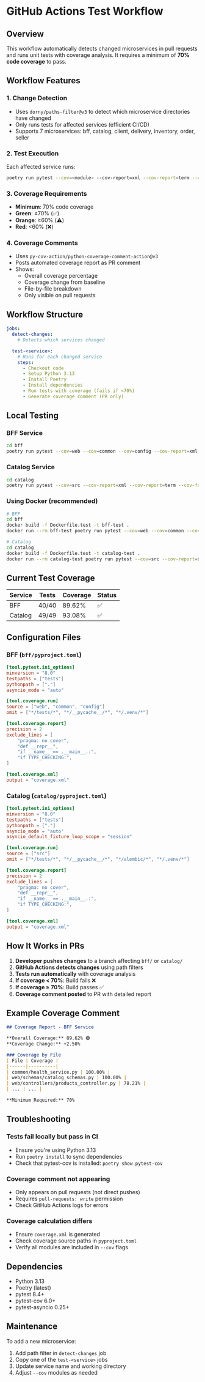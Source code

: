 # GitHub Actions Test Workflow

## Overview

This workflow automatically detects changed microservices in pull requests and runs unit tests with coverage analysis. It requires a minimum of **70% code coverage** to pass.

## Workflow Features

### 1. **Change Detection**
- Uses `dorny/paths-filter@v3` to detect which microservice directories have changed
- Only runs tests for affected services (efficient CI/CD)
- Supports 7 microservices: bff, catalog, client, delivery, inventory, order, seller

### 2. **Test Execution**
Each affected service runs:
```bash
poetry run pytest --cov=<module> --cov-report=xml --cov-report=term --cov-fail-under=70
```

### 3. **Coverage Requirements**
- **Minimum**: 70% code coverage
- **Green**: ≥70% (✅)
- **Orange**: ≥60% (⚠️)
- **Red**: <60% (❌)

### 4. **Coverage Comments**
- Uses `py-cov-action/python-coverage-comment-action@v3`
- Posts automated coverage report as PR comment
- Shows:
  - Overall coverage percentage
  - Coverage change from baseline
  - File-by-file breakdown
  - Only visible on pull requests

## Workflow Structure

```yaml
jobs:
  detect-changes:
    # Detects which services changed

  test-<service>:
    # Runs for each changed service
    steps:
      - Checkout code
      - Setup Python 3.13
      - Install Poetry
      - Install dependencies
      - Run tests with coverage (fails if <70%)
      - Generate coverage comment (PR only)
```

## Local Testing

### BFF Service
```bash
cd bff
poetry run pytest --cov=web --cov=common --cov=config --cov-report=xml --cov-report=term --cov-fail-under=70
```

### Catalog Service
```bash
cd catalog
poetry run pytest --cov=src --cov-report=xml --cov-report=term --cov-fail-under=70
```

### Using Docker (recommended)
```bash
# BFF
cd bff
docker build -f Dockerfile.test -t bff-test .
docker run --rm bff-test poetry run pytest --cov=web --cov=common --cov=config --cov-report=xml --cov-report=term --cov-fail-under=70

# Catalog
cd catalog
docker build -f Dockerfile.test -t catalog-test .
docker run --rm catalog-test poetry run pytest --cov=src --cov-report=xml --cov-report=term --cov-fail-under=70
```

## Current Test Coverage

| Service | Tests | Coverage | Status |
|---------|-------|----------|--------|
| BFF | 40/40 | 89.62% | ✅ |
| Catalog | 49/49 | 93.08% | ✅ |

## Configuration Files

### BFF (`bff/pyproject.toml`)
```toml
[tool.pytest.ini_options]
minversion = "8.0"
testpaths = ["tests"]
pythonpath = ["."]
asyncio_mode = "auto"

[tool.coverage.run]
source = ["web", "common", "config"]
omit = ["*/tests/*", "*/__pycache__/*", "*/.venv/*"]

[tool.coverage.report]
precision = 2
exclude_lines = [
    "pragma: no cover",
    "def __repr__",
    "if __name__ == .__main__.:",
    "if TYPE_CHECKING:",
]

[tool.coverage.xml]
output = "coverage.xml"
```

### Catalog (`catalog/pyproject.toml`)
```toml
[tool.pytest.ini_options]
minversion = "8.0"
testpaths = ["tests"]
pythonpath = ["."]
asyncio_mode = "auto"
asyncio_default_fixture_loop_scope = "session"

[tool.coverage.run]
source = ["src"]
omit = ["*/tests/*", "*/__pycache__/*", "*/alembic/*", "*/.venv/*"]

[tool.coverage.report]
precision = 2
exclude_lines = [
    "pragma: no cover",
    "def __repr__",
    "if __name__ == .__main__.:",
    "if TYPE_CHECKING:",
]

[tool.coverage.xml]
output = "coverage.xml"
```

## How It Works in PRs

1. **Developer pushes changes** to a branch affecting `bff/` or `catalog/`
2. **GitHub Actions detects changes** using path filters
3. **Tests run automatically** with coverage analysis
4. **If coverage < 70%**: Build fails ❌
5. **If coverage ≥ 70%**: Build passes ✅
6. **Coverage comment posted** to PR with detailed report

## Example Coverage Comment

```markdown
## Coverage Report - BFF Service

**Overall Coverage:** 89.62% 🟢
**Coverage Change:** +2.50%

### Coverage by File
| File | Coverage |
|------|----------|
| common/health_service.py | 100.00% |
| web/schemas/catalog_schemas.py | 100.00% |
| web/controllers/products_controller.py | 78.21% |
| ... | ... |

**Minimum Required:** 70%
```

## Troubleshooting

### Tests fail locally but pass in CI
- Ensure you're using Python 3.13
- Run `poetry install` to sync dependencies
- Check that pytest-cov is installed: `poetry show pytest-cov`

### Coverage comment not appearing
- Only appears on pull requests (not direct pushes)
- Requires `pull-requests: write` permission
- Check GitHub Actions logs for errors

### Coverage calculation differs
- Ensure `coverage.xml` is generated
- Check coverage source paths in `pyproject.toml`
- Verify all modules are included in `--cov` flags

## Dependencies

- Python 3.13
- Poetry (latest)
- pytest 8.4+
- pytest-cov 6.0+
- pytest-asyncio 0.25+

## Maintenance

To add a new microservice:
1. Add path filter in `detect-changes` job
2. Copy one of the `test-<service>` jobs
3. Update service name and working directory
4. Adjust `--cov` modules as needed

